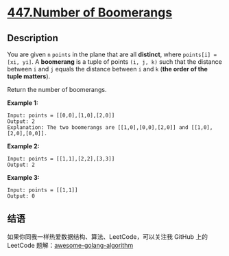 # [447.Number of Boomerangs][title]

## Description
You are given `n` `points` in the plane that are all **distinct**, where `points[i] = [xi, yi]`. A **boomerang** is a tuple of points `(i, j, k)` such that the distance between `i` and `j` equals the distance between `i` and `k` (**the order of the tuple matters**).

Return the number of boomerangs.

**Example 1:**

```
Input: points = [[0,0],[1,0],[2,0]]
Output: 2
Explanation: The two boomerangs are [[1,0],[0,0],[2,0]] and [[1,0],[2,0],[0,0]].
```

**Example 2:**

```
Input: points = [[1,1],[2,2],[3,3]]
Output: 2
```

**Example 3:**

```
Input: points = [[1,1]]
Output: 0
```

## 结语

如果你同我一样热爱数据结构、算法、LeetCode，可以关注我 GitHub 上的 LeetCode 题解：[awesome-golang-algorithm][me]

[title]: https://leetcode.com/problems/number-of-boomerangs/
[me]: https://github.com/kylesliu/awesome-golang-algorithm
